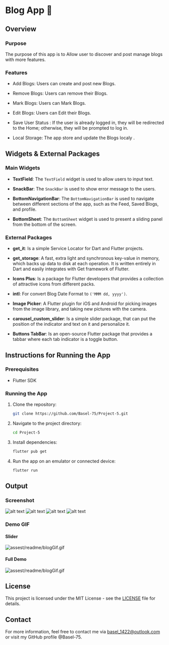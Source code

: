 # Blog App 📰

## Overview

### Purpose
The purpose of this app is to Allow user to discover and post manage blogs with more features.

### Features
- Add Blogs: Users can create and post new Blogs.

- Remove Blogs: Users can remove their Blogs.

- Mark Blogs: Users can Mark Blogs.

- Edit Blogs: Users can Edit their Blogs.

- Save User Status : If the user is already logged in, they will be redirected to the Home; otherwise, they will be prompted to log in.

- Local Storage: The app store and update the Blogs localy .

## Widgets & External Packages

### Main Widgets
- **TextField**: The `TextField` widget is used to allow users to input text.

- **SnackBar**: The `SnackBar` is used to show error message to the users.

- **BottomNavigationBar**: The `BottomNavigationBar` is used to navigate between different sections of the app, such as the Feed, Saved Blogs, and profile.

- **BottomSheet**: The `BottomSheet` widget is used to present a sliding panel from the bottom of the screen.

### External Packages
- **get_it**: Is a simple Service Locator for Dart and Flutter projects.

- **get_storage**: A fast, extra light and synchronous key-value in memory, which backs up data to disk at each operation. It is written entirely in Dart and easily integrates with Get framework of Flutter.

- **Icons Plus**: Is a package for Flutter developers that provides a collection of attractive icons from different packs.

- **intl**: For convert Blog Date Format to `('MMM dd, yyyy')`.

- **Image Picker**: A Flutter plugin for iOS and Android for picking images from the image library, and taking new pictures with the camera.

- **carousel_custom_slider**: Is a simple slider package, that can put the position of the indicator and text on it and personalize it.

- **Buttons TabBar**:  Is an open-source Flutter package that provides a tabbar where each tab indicator is a toggle button.

## Instructions for Running the App

### Prerequisites
- Flutter SDK

### Running the App
1. Clone the repository: 
   ```bash
   git clone https://github.com/Basel-75/Project-5.git
2. Navigate to the project directory: 
   ```bash
   cd Project-5

3. Install dependencies: 
   ```bash
   flutter pub get

4. Run the app on an emulator or connected device: 
   ```bash
   flutter run


## Output

### Screenshot

![alt text](assest/readme/image-1.png)
![alt text](assest/readme/image-2.png)
![alt text](assest/readme/image-3.png)
![alt text](assest/readme/image.png)

### Demo GIF

#### Slider

![assest/readme/blogGif.gif](assest/readme/sliderGif.gif)

#### Full Demo

![assest/readme/blogGif.gif](assest/readme/blogGif.gif)

## License

This project is licensed under the MIT License - see the [LICENSE](LICENSE) file for details.

## Contact

For more information, feel free to contact me via basel_1422@outlook.com or visit my GitHub profile @Basel-75.